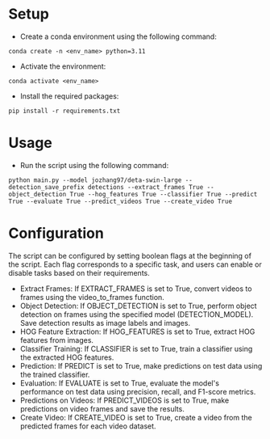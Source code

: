 # Setup
- Create a conda environment using the following command:
```
conda create -n <env_name> python=3.11
```
- Activate the environment:
```
conda activate <env_name>
```
- Install the required packages:
```
pip install -r requirements.txt
```

# Usage
- Run the script using the following command:
```
python main.py --model jozhang97/deta-swin-large --detection_save_prefix detections --extract_frames True --object_detection True --hog_features True --classifier True --predict True --evaluate True --predict_videos True --create_video True
```

# Configuration

The script can be configured by setting boolean flags at the beginning of the script. Each flag corresponds to a specific task, and users can enable or disable tasks based on their requirements.

- Extract Frames:
If EXTRACT_FRAMES is set to True, convert videos to frames using the video_to_frames function.
- Object Detection:
If OBJECT_DETECTION is set to True, perform object detection on frames using the specified model (DETECTION_MODEL). Save detection results as image labels and images.
- HOG Feature Extraction:
If HOG_FEATURES is set to True, extract HOG features from images.
- Classifier Training:
If CLASSIFIER is set to True, train a classifier using the extracted HOG features.
- Prediction:
If PREDICT is set to True, make predictions on test data using the trained classifier.
- Evaluation:
If EVALUATE is set to True, evaluate the model's performance on test data using precision, recall, and F1-score metrics.
- Predictions on Videos:
If PREDICT_VIDEOS is set to True, make predictions on video frames and save the results.
- Create Video:
If CREATE_VIDEO is set to True, create a video from the predicted frames for each video dataset.
